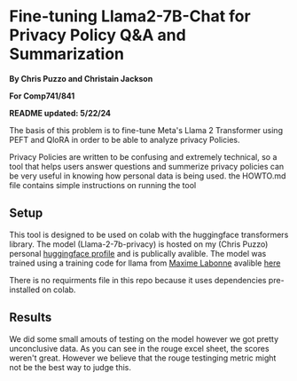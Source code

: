 # Fine-tuning Llama2-7B-Chat for Privacy Policy Q&A and Summarization
__By Chris Puzzo and Christain Jackson__

__For Comp741/841__

__README updated: 5/22/24__

The basis of this problem is to fine-tune Meta's Llama 2 Transformer using PEFT
and QloRA in order to be able to analyze privacy Policies.

Privacy Policies are written to be confusing and extremely technical, so a tool
that helps users answer questions and summerize privacy policies can be very
useful in knowing how personal data is being used. the HOWTO.md file contains
simple instructions on running the tool

## Setup
This tool is designed to be used on colab with the huggingface transformers
library. The model (Llama-2-7b-privacy) is hosted on my (Chris Puzzo) 
personal [huggingface profile](https://huggingface.co/ChrisPuzzo) and is publically avalible. The model was trained
using a training code for llama from [Maxime Labonne](https://twitter.com/maximelabonne)
avalible [here](https://colab.research.google.com/drive/1PEQyJO1-f6j0S_XJ8DV50NkpzasXkrzd?usp=sharing)

There is no requirments file in this repo because it uses dependencies pre-installed
on colab.

## Results
We did some small amouts of testing on the model however we got pretty unconclusive data. As you can see in the rouge 
excel sheet, the scores weren't great. However we believe that the rouge testinging metric might not be the best way
to judge this.
